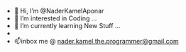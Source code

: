 - 👋 Hi, I’m @NaderKamelAponar
- 👀 I’m interested in Coding  ...
- 🌱 I’m currently learning New Stuff ...
- <!--- 💞️ I’m looking to collaborate on ... --->
- 📫inbox me @ nader.kamel.the.programmer@gmail.com

<!---
naderkamelaponar/naderkamelaponar is a ✨ special ✨ repository because its `README.md` (this file) appears on your GitHub profile.
You can click the Preview link to take a look at your changes.
--->
